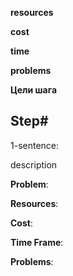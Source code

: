 **resources**

**cost** 

**time** 

**problems** 


**Цели шага**


## Step# 

1-sentence: 

description

**Problem**:

**Resources**:

**Cost**:

**Time Frame**:

**Problems**:

